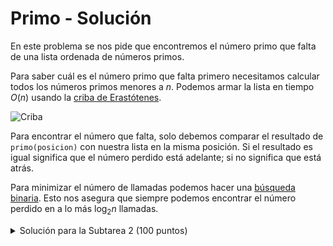 # Primo - Solución

En este problema se nos pide que encontremos el número primo que falta de una lista ordenada de números primos.

Para saber cuál es el número primo que falta primero necesitamos calcular todos los números primos menores a $n$.
Podemos armar la lista en tiempo $O(n)$ usando la [criba de Erastótenes](https://es.wikipedia.org/wiki/Criba_de_Erat%C3%B3stenes).

![Criba](criba.gif)

Para encontrar el número que falta, solo debemos comparar el resultado de `primo(posicion)` con nuestra lista en la misma posición. Si el resultado es igual significa que el número perdido está adelante; si no significa que está atrás.

Para minimizar el número de llamadas podemos hacer una [búsqueda binaria](https://es.wikipedia.org/wiki/B%C3%BAsqueda_binaria). Esto nos asegura que siempre podemos encontrar el número perdido en a lo más $\log_{2} n$ llamadas.

<details><summary>Solución para la Subtarea 2 (100 puntos)</summary>

{{solution.cpp}}

</details>
